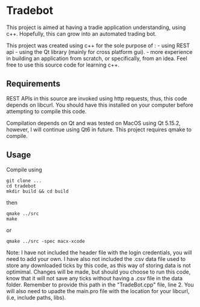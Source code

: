 # Tradebot
This project is aimed at having a tradie application understanding, using c++. Hopefully, this can grow into an automated trading bot.

This project was created using c++ for the sole purpose of :
    - using REST api 
    - using the Qt library (mainly for cross platform gui).
    - more experience in building an application from scratch, or  specifically, from an idea. 
Feel free to use this source code for learning c++.
## Requirements
REST APIs in this source are invoked using http requests, thus, this code depends on libcurl. You should have this installed on your computer before attempting to compile this code.

Compilation depends on Qt and was tested on MacOS using Qt 5.15.2, however, I will continue using Qt6 in future. This project requires qmake to compile. 

## Usage
Compile using

````
git clone ...
cd tradebot
mkdir build && cd build
````
then
````
qmake ../src
make
````
or
````
qmake ../src -spec macx-xcode
````
Note: I have not included the header file with the login credentials, you will need to add your own. I have also not included the .csv data file used to store any downloaded ticks by this code, as this way of storing data is not optimimal. Changes will be made, but should you choose to run this code, know that it will not save any ticks without having a .csv file in the data folder. Remember to provide this path in the "TradeBot.cpp" file, line 2. You will also need to upadte the main.pro file with the location for your libcurl, (i.e, include paths, libs).
